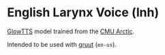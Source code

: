 # English Larynx Voice (lnh)

[GlowTTS](https://github.com/rhasspy/glow-tts-train) model trained from the [CMU Arctic](http://www.festvox.org/cmu_arctic/).

Intended to be used with [gruut](https://github.com/rhasspy/gruut) (`en-us`).
